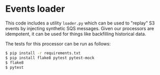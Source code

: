 # Events loader

This code includes a utility `loader.py` which can be used to "replay" S3 events by injecting synthetic SQS messages. Given our processors are idempotent, it can be used for things like backfilling historical data.

The tests for this processor can be run as follows:

```bash
$ pip install -r requirements.txt
$ pip install flake8 pytest pytest-mock
$ flake8
$ pytest
```
